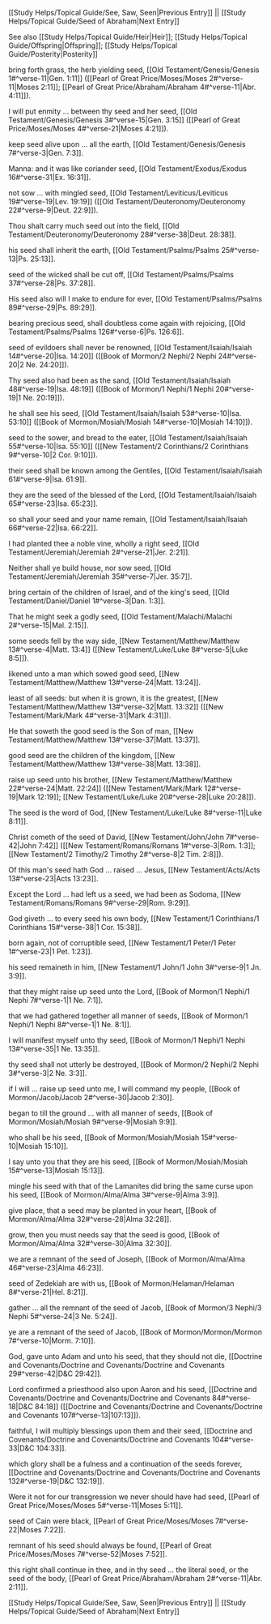 [[Study Helps/Topical Guide/See, Saw, Seen|Previous Entry]]  ||  [[Study Helps/Topical Guide/Seed of Abraham|Next Entry]]

 See also [[Study Helps/Topical Guide/Heir|Heir]]; [[Study Helps/Topical Guide/Offspring|Offspring]]; [[Study Helps/Topical Guide/Posterity|Posterity]]

 bring forth grass, the herb yielding seed, [[Old Testament/Genesis/Genesis 1#^verse-11|Gen. 1:11]] ([[Pearl of Great Price/Moses/Moses 2#^verse-11|Moses 2:11]]; [[Pearl of Great Price/Abraham/Abraham 4#^verse-11|Abr. 4:11]]).

 I will put enmity ... between thy seed and her seed, [[Old Testament/Genesis/Genesis 3#^verse-15|Gen. 3:15]] ([[Pearl of Great Price/Moses/Moses 4#^verse-21|Moses 4:21]]).

 keep seed alive upon ... all the earth, [[Old Testament/Genesis/Genesis 7#^verse-3|Gen. 7:3]].

 Manna: and it was like coriander seed, [[Old Testament/Exodus/Exodus 16#^verse-31|Ex. 16:31]].

 not sow ... with mingled seed, [[Old Testament/Leviticus/Leviticus 19#^verse-19|Lev. 19:19]] ([[Old Testament/Deuteronomy/Deuteronomy 22#^verse-9|Deut. 22:9]]).

 Thou shalt carry much seed out into the field, [[Old Testament/Deuteronomy/Deuteronomy 28#^verse-38|Deut. 28:38]].

 his seed shall inherit the earth, [[Old Testament/Psalms/Psalms 25#^verse-13|Ps. 25:13]].

 seed of the wicked shall be cut off, [[Old Testament/Psalms/Psalms 37#^verse-28|Ps. 37:28]].

 His seed also will I make to endure for ever, [[Old Testament/Psalms/Psalms 89#^verse-29|Ps. 89:29]].

 bearing precious seed, shall doubtless come again with rejoicing, [[Old Testament/Psalms/Psalms 126#^verse-6|Ps. 126:6]].

 seed of evildoers shall never be renowned, [[Old Testament/Isaiah/Isaiah 14#^verse-20|Isa. 14:20]] ([[Book of Mormon/2 Nephi/2 Nephi 24#^verse-20|2 Ne. 24:20]]).

 Thy seed also had been as the sand, [[Old Testament/Isaiah/Isaiah 48#^verse-19|Isa. 48:19]] ([[Book of Mormon/1 Nephi/1 Nephi 20#^verse-19|1 Ne. 20:19]]).

 he shall see his seed, [[Old Testament/Isaiah/Isaiah 53#^verse-10|Isa. 53:10]] ([[Book of Mormon/Mosiah/Mosiah 14#^verse-10|Mosiah 14:10]]).

 seed to the sower, and bread to the eater, [[Old Testament/Isaiah/Isaiah 55#^verse-10|Isa. 55:10]] ([[New Testament/2 Corinthians/2 Corinthians 9#^verse-10|2 Cor. 9:10]]).

 their seed shall be known among the Gentiles, [[Old Testament/Isaiah/Isaiah 61#^verse-9|Isa. 61:9]].

 they are the seed of the blessed of the Lord, [[Old Testament/Isaiah/Isaiah 65#^verse-23|Isa. 65:23]].

 so shall your seed and your name remain, [[Old Testament/Isaiah/Isaiah 66#^verse-22|Isa. 66:22]].

 I had planted thee a noble vine, wholly a right seed, [[Old Testament/Jeremiah/Jeremiah 2#^verse-21|Jer. 2:21]].

 Neither shall ye build house, nor sow seed, [[Old Testament/Jeremiah/Jeremiah 35#^verse-7|Jer. 35:7]].

 bring certain of the children of Israel, and of the king's seed, [[Old Testament/Daniel/Daniel 1#^verse-3|Dan. 1:3]].

 That he might seek a godly seed, [[Old Testament/Malachi/Malachi 2#^verse-15|Mal. 2:15]].

 some seeds fell by the way side, [[New Testament/Matthew/Matthew 13#^verse-4|Matt. 13:4]] ([[New Testament/Luke/Luke 8#^verse-5|Luke 8:5]]).

 likened unto a man which sowed good seed, [[New Testament/Matthew/Matthew 13#^verse-24|Matt. 13:24]].

 least of all seeds: but when it is grown, it is the greatest, [[New Testament/Matthew/Matthew 13#^verse-32|Matt. 13:32]] ([[New Testament/Mark/Mark 4#^verse-31|Mark 4:31]]).

 He that soweth the good seed is the Son of man, [[New Testament/Matthew/Matthew 13#^verse-37|Matt. 13:37]].

 good seed are the children of the kingdom, [[New Testament/Matthew/Matthew 13#^verse-38|Matt. 13:38]].

 raise up seed unto his brother, [[New Testament/Matthew/Matthew 22#^verse-24|Matt. 22:24]] ([[New Testament/Mark/Mark 12#^verse-19|Mark 12:19]]; [[New Testament/Luke/Luke 20#^verse-28|Luke 20:28]]).

 The seed is the word of God, [[New Testament/Luke/Luke 8#^verse-11|Luke 8:11]].

 Christ cometh of the seed of David, [[New Testament/John/John 7#^verse-42|John 7:42]] ([[New Testament/Romans/Romans 1#^verse-3|Rom. 1:3]]; [[New Testament/2 Timothy/2 Timothy 2#^verse-8|2 Tim. 2:8]]).

 Of this man's seed hath God ... raised ... Jesus, [[New Testament/Acts/Acts 13#^verse-23|Acts 13:23]].

 Except the Lord ... had left us a seed, we had been as Sodoma, [[New Testament/Romans/Romans 9#^verse-29|Rom. 9:29]].

 God giveth ... to every seed his own body, [[New Testament/1 Corinthians/1 Corinthians 15#^verse-38|1 Cor. 15:38]].

 born again, not of corruptible seed, [[New Testament/1 Peter/1 Peter 1#^verse-23|1 Pet. 1:23]].

 his seed remaineth in him, [[New Testament/1 John/1 John 3#^verse-9|1 Jn. 3:9]].

 that they might raise up seed unto the Lord, [[Book of Mormon/1 Nephi/1 Nephi 7#^verse-1|1 Ne. 7:1]].

 that we had gathered together all manner of seeds, [[Book of Mormon/1 Nephi/1 Nephi 8#^verse-1|1 Ne. 8:1]].

 I will manifest myself unto thy seed, [[Book of Mormon/1 Nephi/1 Nephi 13#^verse-35|1 Ne. 13:35]].

 thy seed shall not utterly be destroyed, [[Book of Mormon/2 Nephi/2 Nephi 3#^verse-3|2 Ne. 3:3]].

 if I will ... raise up seed unto me, I will command my people, [[Book of Mormon/Jacob/Jacob 2#^verse-30|Jacob 2:30]].

 began to till the ground ... with all manner of seeds, [[Book of Mormon/Mosiah/Mosiah 9#^verse-9|Mosiah 9:9]].

 who shall be his seed, [[Book of Mormon/Mosiah/Mosiah 15#^verse-10|Mosiah 15:10]].

 I say unto you that they are his seed, [[Book of Mormon/Mosiah/Mosiah 15#^verse-13|Mosiah 15:13]].

 mingle his seed with that of the Lamanites did bring the same curse upon his seed, [[Book of Mormon/Alma/Alma 3#^verse-9|Alma 3:9]].

 give place, that a seed may be planted in your heart, [[Book of Mormon/Alma/Alma 32#^verse-28|Alma 32:28]].

 grow, then you must needs say that the seed is good, [[Book of Mormon/Alma/Alma 32#^verse-30|Alma 32:30]].

 we are a remnant of the seed of Joseph, [[Book of Mormon/Alma/Alma 46#^verse-23|Alma 46:23]].

 seed of Zedekiah are with us, [[Book of Mormon/Helaman/Helaman 8#^verse-21|Hel. 8:21]].

 gather ... all the remnant of the seed of Jacob, [[Book of Mormon/3 Nephi/3 Nephi 5#^verse-24|3 Ne. 5:24]].

 ye are a remnant of the seed of Jacob, [[Book of Mormon/Mormon/Mormon 7#^verse-10|Morm. 7:10]].

 God, gave unto Adam and unto his seed, that they should not die, [[Doctrine and Covenants/Doctrine and Covenants/Doctrine and Covenants 29#^verse-42|D&C 29:42]].

 Lord confirmed a priesthood also upon Aaron and his seed, [[Doctrine and Covenants/Doctrine and Covenants/Doctrine and Covenants 84#^verse-18|D&C 84:18]] ([[Doctrine and Covenants/Doctrine and Covenants/Doctrine and Covenants 107#^verse-13|107:13]]).

 faithful, I will multiply blessings upon them and their seed, [[Doctrine and Covenants/Doctrine and Covenants/Doctrine and Covenants 104#^verse-33|D&C 104:33]].

 which glory shall be a fulness and a continuation of the seeds forever, [[Doctrine and Covenants/Doctrine and Covenants/Doctrine and Covenants 132#^verse-19|D&C 132:19]].

 Were it not for our transgression we never should have had seed, [[Pearl of Great Price/Moses/Moses 5#^verse-11|Moses 5:11]].

 seed of Cain were black, [[Pearl of Great Price/Moses/Moses 7#^verse-22|Moses 7:22]].

 remnant of his seed should always be found, [[Pearl of Great Price/Moses/Moses 7#^verse-52|Moses 7:52]].

 this right shall continue in thee, and in thy seed ... the literal seed, or the seed of the body, [[Pearl of Great Price/Abraham/Abraham 2#^verse-11|Abr. 2:11]].

[[Study Helps/Topical Guide/See, Saw, Seen|Previous Entry]]  ||  [[Study Helps/Topical Guide/Seed of Abraham|Next Entry]]